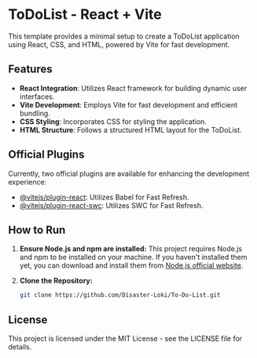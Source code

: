 # ToDoList - React + Vite

This template provides a minimal setup to create a ToDoList application using React, CSS, and HTML, powered by Vite for fast development.

## Features

- **React Integration**: Utilizes React framework for building dynamic user interfaces.
- **Vite Development**: Employs Vite for fast development and efficient bundling.
- **CSS Styling**: Incorporates CSS for styling the application.
- **HTML Structure**: Follows a structured HTML layout for the ToDoList.

## Official Plugins

Currently, two official plugins are available for enhancing the development experience:

- [@vitejs/plugin-react](https://github.com/vitejs/vite-plugin-react/blob/main/packages/plugin-react/README.md): Utilizes Babel for Fast Refresh.
- [@vitejs/plugin-react-swc](https://github.com/vitejs/vite-plugin-react-swc): Utilizes SWC for Fast Refresh.

## How to Run

1. **Ensure Node.js and npm are installed:**
   This project requires Node.js and npm to be installed on your machine. If you haven't installed them yet, you can download and install them from [Node.js official website](https://nodejs.org/).

2. **Clone the Repository:**
   ```bash
   git clone https://github.com/Disaster-Loki/To-Do-List.git 


## License
This project is licensed under the MIT License - see the LICENSE file for details.


